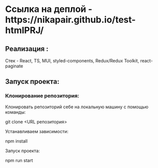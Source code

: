 <h1>Ссылка на деплой - https://nikapair.github.io/test-htmlPRJ/</h1>

<h2>Реализация :</h2>

Стек - React, TS, MUI, styled-components, Redux/Redux Toolkit, react-paginate

<h2>Запуск проекта:</h2>

<h3>Клонирование репозитория:</h3>

Клонировать репозиторий себе на локальную машину с помощью команды:

git clone <URL репозитория>

Устанавливаем зависимости: 

npm install

Запуск проекта:

npm run start
